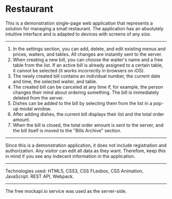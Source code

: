 # Restaurant
This is a demonstration single-page web application that represents a solution for managing a small restaurant. The application has an absolutely intuitive interface and is adapted to devices with screens of any size.
***
1. In the settings section, you can add, delete, and edit existing menus and prices, waiters, and tables. All changes are instantly sent to the server.
2. When creating a new bill, you can choose the waiter's name and a free table from the list. If an active bill is already assigned to a certain table, it cannot be selected (it works incorrectly in browsers on iOS).
3. The newly created bill contains an individual number, the current date and time, the selected waiter, and table.
4. The created bill can be canceled at any time if, for example, the person changes their mind about ordering something. The bill is immediately deleted from the server.
5. Dishes can be added to the bill by selecting them from the list in a pop-up modal window.
6. After adding dishes, the current bill displays their list and the total order amount.
7. When the bill is closed, the total order amount is sent to the server, and the bill itself is moved to the "Bills Archive" section.
***
Since this is a demonstration application, it does not include registration and authorization. Any visitor can edit all data as they want. Therefore, keep this in mind if you see any indecent information in the application. 
***
Technologies used: HTML5, CSS3, CSS FLexbox, CSS Animation, JavaScript. REST API, Webpack.
***
The free mockapi.io service was used as the server-side.

